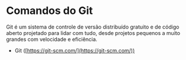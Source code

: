 # Comandos do Git

Git é um sistema de controle de versão distribuído gratuito e de código aberto projetado para lidar com tudo, desde projetos pequenos a muito grandes com velocidade e eficiência.

* Git ([https://git-scm.com/](https://git-scm.com/))

